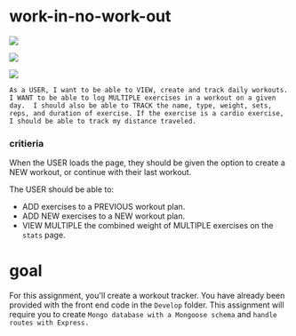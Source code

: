 # work-in-no-work-out
![](https://img.shields.io/badge/WorkOut-start-181717?style=for-the-badge&logo=nodemon)

![](https://img.shields.io/badge/WorkOut-sports-181717?style=plastic&logo=mongoDB)

![](https://img.shields.io/badge/WorkOut-steps-181717?style=for-the-badge&logo=fitbit)

` As a USER, I want to be able to VIEW, create and track daily workouts. 
I WANT to be able to log MULTIPLE exercises in a workout on a given day. 
I should also be able to TRACK the name, type, weight, sets, reps, and duration of exercise.
 If the exercise is a cardio exercise, I should be able to track my distance traveled. `



### critieria
 When the USER loads the page, they should be given the option to create a NEW workout, or continue with their last workout.

The USER should be able to:
  * ADD exercises to a PREVIOUS workout plan.
  * ADD NEW exercises to a NEW workout plan.
  * VIEW MULTIPLE the combined weight of MULTIPLE exercises on the `stats` page.

# goal

For this assignment, you'll create a workout tracker. You have already been provided with the front end code in the `Develop` folder. This assignment will require you to create `Mongo database with a Mongoose schema` and `handle routes with Express.`
